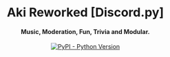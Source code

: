 <h1 align = center> Aki Reworked [Discord.py]</h1>

<h4 align="center">Music, Moderation, Fun, Trivia and Modular.</h4>

<p align="center">

 <a href="https://www.python.org/downloads/">
    <img alt="PyPI - Python Version" src="https://img.shields.io/pypi/pyversions/Red-Discordbot">
  </a>

</p>
